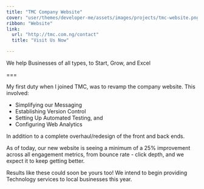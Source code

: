 ```yaml
---
title: "TMC Company Website"
cover: "user/themes/developer-me/assets/images/projects/tmc-website.png"
ribbon: "Website"
link:
  url: "http://tmc.com.ng/contact"
  title: "Visit Us Now"

---
```


We help Businesses of all types, to Start, Grow, and Excel

===

My first duty when I joined TMC, was to revamp the company website. This involved:

* Simplifying our Messaging
* Establishing Version Control
* Setting Up Automated Testing, and
* Configuring Web Analytics

In addition to a complete overhaul/redesign of the front and back ends.

As of today, our new website is seeing a minimum of a 25% improvement across all engagement metrics, from bounce rate - click depth, and we expect it to keep getting better.

Results like these could soon be yours too! We intend to begin providing Technology services to local businesses this year.
